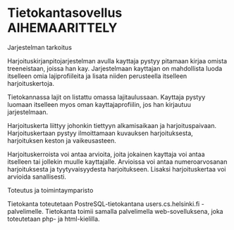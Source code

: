 Tietokantasovellus AIHEMAARITTELY
=================================

Jarjestelman tarkoitus

Harjoituskirjanpitojarjestelman avulla kayttaja pystyy pitamaan 
kirjaa omista treeneistaan, joissa han kay. Jarjestelmaan kayttajan 
on mahdollista luoda itselleen omia lajiprofiileita ja lisata niiden 
perusteella itselleen harjoituskertoja.

Tietokannassa lajit on listattu omassa lajitaulussaan. Kayttaja 
pystyy luomaan itselleen myos oman kayttajaprofiilin, jos han 
kirjautuu jarjestelmaan.

Harjoituskerta liittyy johonkin tiettyyn alkamisaikaan ja 
harjoituspaivaan. Harjoituskertaan pystyy ilmoittamaan kuvauksen 
harjoituksesta, harjoituksen keston ja vaikeusasteen.

Harjoituskerroista voi antaa arvioita, joita jokainen kayttaja voi 
antaa itselleen tai jollekin muulle kayttajalle. Arvioissa voi antaa 
numeroarvosanan harjoituksesta ja tyytyvaisyydesta harjoitukseen. 
Lisaksi harjoituskertaa voi arvioida sanallisesti.



Toteutus ja toimintaymparisto

Tietokanta toteutetaan PostreSQL-tietokantana users.cs.helsinki.fi -
palvelimelle. Tietokanta toimii samalla palvelimella 
web-sovelluksena, joka toteutetaan php- ja html-kielilla.